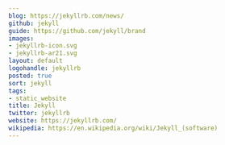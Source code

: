 ```yaml
---
blog: https://jekyllrb.com/news/
github: jekyll
guide: https://github.com/jekyll/brand
images:
- jekyllrb-icon.svg
- jekyllrb-ar21.svg
layout: default
logohandle: jekyllrb
posted: true
sort: jekyll
tags:
- static_website
title: Jekyll
twitter: jekyllrb
website: https://jekyllrb.com/
wikipedia: https://en.wikipedia.org/wiki/Jekyll_(software)
---
```

